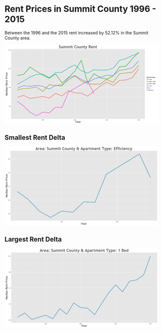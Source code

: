 Rent Prices in Summit County 1996 - 2015
================

Between the 1996 and the 2015 rent increased by 52.12% in the Summit County area.

![](../images/summitcounty.png)

Smallest Rent Delta
-------------------

![](../images/rentDecrease/summitcounty.png)

Largest Rent Delta
------------------

![](../images/rentIncrease/summitcounty.png)
